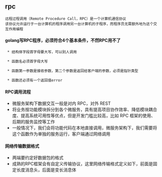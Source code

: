 ## rpc
```$xslt
远程过程调用（Remote Procedure Call，RPC）是一个计算机通信协议
该协议允许运行于一台计算机的程序调用另一台计算机的子程序，而程序员无需额外地为这个交互作用编程
```

#### golang写RPC程序，必须符合4个基本条件，不然RPC用不了
     
     * 结构体字段首字母要大写，可以别人调用
     
     * 函数名必须首字母大写
     
     * 函数第一参数是接收参数，第二个参数是返回给客户端的参数，必须是指针类型
     
     * 函数还必须有一个返回值error
     
     
#### RPC调用流程
* 微服务架构下数据交互一般是对内 RPC，对外 REST
* 将业务按功能模块拆分到各个微服务，具有提高项目协作效率、降低模块耦合度、提高系统可用性等优点，但是开发门槛比较高，比如 RPC 框架的使用、后期的服务监控等工作
* 一般情况下，我们会将功能代码在本地直接调用，微服务架构下，我们需要将这个函数作为单独的服务运行，客户端通过网络调用

#### 网络传输数据格式
* 两端要约定好数据包的格式
* 成熟的RPC框架会有自定义传输协议，这里网络传输格式定义如下，前面是固定长度消息头，后面是变长消息体
     
     
     